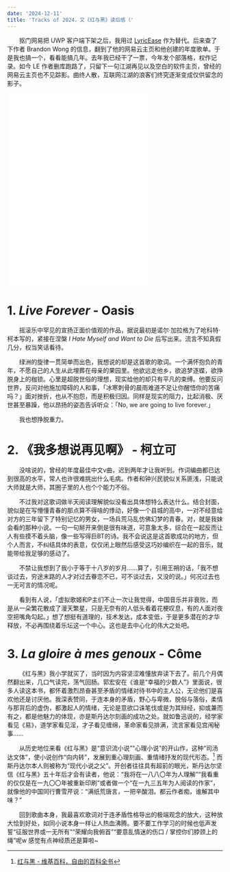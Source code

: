 ```yaml
---
date: '2024-12-11'
title: 'Tracks of 2024，又《红与黑》读后感（'
---
```


&emsp;&emsp;抠门网易把 UWP 客户端下架之后，我用过 [LyricEase](https://install.appcenter.ms/users/brandonw3612/apps/lyricease/distribution_groups/public) 作为替代。后来查了下作者 Brandon Wong 的信息，翻到了他的网易云主页和他创建的年度歌单。于是我也搞一个，看看能搞几年。去年我已经干了一票，今年发个部落格，权作记录。如今 LE 作者删库跑路了，只留下一句江湖再见以及空白的软件主页，曾经的网易云主页也不见踪影。曲终人散，互联网江湖的浪客们终究逐渐变成仅供留念的影子。


<iframe  frameborder="no" border="0" marginwidth="0" marginheight="0" width=330 height=450 src="//music.163.com/outchain/player?type=0&id=12872971830&auto=0&height=430"></iframe>

# 1. *Live Forever* - Oasis

&emsp;&emsp;摇滚乐中罕见的宣扬正面价值观的作品，据说最初是诺尔·加拉格为了呛科特·柯本写的，紧接在涅槃 *I Hate Myself and Want to Die* 后写出来。流言不知真假几分，权当笑话看待。

&emsp;&emsp;绿洲的旋律一贯简单而出色，我想说的却是这首歌的歌词。一个满怀抱负的青年，不愿自己的人生从此埋葬在母亲的果园里。他欲远走他乡，欲追梦逐蝶，欲挣脱身上的枷锁。心里是超脱世俗的理想，现实给他的却只有平凡的束缚。他要反问世界，反问对他施加障碍的人和事，「冰寒刺骨的晨雨难道不足让你醒悟你的苦痛吗？」面对挫折，也从不抱怨，而是积极归因。同样是现实的阻力，比起消极、厌世甚至暴躁，他以昂扬的姿态告诉听众：「No, we are going to live forever.」

&emsp;&emsp;我也想挣脱重力。

# 2. 《我多想说再见啊》 - 柯立可

&emsp;&emsp;没啥说的，曾经的年度最佳中文v曲，迟到两年才让我听到。作词编曲都已达到很高的水平，常人也许很难挑出什么毛病。作者和钟兴民貌似关系匪浅，只能说大师就是大师，其圈子里的人也个个能力不俗。

&emsp;&emsp;不过我对这歌词做半天阅读理解貌似没看出具体想特么表达什么。结合封面，貌似是在写懵懂青春的那点算不得啥的悸动，好像一个县城的高中，一对不经意给对方的三年留下了特别记忆的男女，一场兵荒马乱仿佛幻梦的青春。对，就是我妹会看的那种小说。一句一句掰开来倒是很有味道，可意象太多，综合在一起反而让人有些摸不着头脑，像一些写得巨BT的诗。我不会说这是这首歌成功的地方，但个人而言，不纠结具体的表意，仅仅闭上眼然后感受这巧妙编织在一起的音乐，就能带给我足够的感动了。

&emsp;&emsp;不禁让我想到了我小于等于十八岁的岁月……算了，引用王朔的话，「我不想谈过去，穷途末路的人才对过去眷恋不已，可不谈过去，又没的说。」何况过去也一无可言的情况呢。

&emsp;&emsp;看到有人说，「虚拟歌姬和P主们不止一次让我觉得，中国音乐并非衰败，而是从一朵繁花散成了漫天繁星，只是无奈有的人低头看着花梗叹息，有的人面对夜空把嘴角勾起。」想了想挺有道理的，技术发达，成本变低，于是更多潜在的才华释放，不必再围绕着乐坛这一个中心。这也是去中心化的伟大之处吧。

# 3. *La gloire à mes genoux* - Côme

&emsp;&emsp;《红与黑》我小学就买了，当时因为内容坚涩难懂放弃读下去了。前几个月偶然翻出来，几口气读完，荡气回肠。郭宏安在《谁是“幸福的少数人”》里面说，很多人读这本书，都怀着激烈昂奋甚至矛盾的情绪对待书中的主人公，无论他们是喜欢他还是讨厌他。我深表赞同，于连本身的矛盾，野心与卑微，脱俗与落俗，柔情与那背后的虚伪，都激起人的情绪，无论是意欲口诛笔伐或是为其辩经，抑或兼而有之，都是他魅力的体现，亦是斯丹达尔刻画的成功之处。就如鲁迅说的，经学家看见《易》，道学家看见淫，才子看见缠绵，革命家看见排满，流言家看见宫闱秘事……

&emsp;&emsp;从历史地位来看《红与黑》是“意识流小说”“心理小说”的开山作，这种“司汤达文体”，使小说创作“向内转”，发展到重心理刻画、重情绪抒发的现代形态。[^1] 而斯丹达尔本人则被称为“现代小说之父”。开创者往往具有超前的眼光，斯丹达尔坚信《红与黑》五十年后才会有读者，他说：“我将在一八八〇年为人理解”“我看重的仅仅是在一九〇〇年被重新印刷”或者做一个“在一九三五年为人阅读的作家”，就像他的中国同行曹雪芹说：“满纸荒唐言，一把辛酸泪。都云作者痴，谁解其中味？”

&emsp;&emsp;回到歌曲本身，我最喜欢歌词对于连矛盾性格导出的极端观念的放大，这种放大恰到好处，如同小说本身一样让人热血沸腾。要不要工作学习的时候也低声发誓“征服世界或一无所有”“荣耀向我俯首”“要意乱情迷的伤口 / 掌控你们脖颈上的绳”呢w 感觉有点神经质还是算啦~

[^1]:[红与黑 - 维基百科，自由的百科全书](https://zh.wikipedia.org/zh-cn/%E7%B4%85%E8%88%87%E9%BB%91)
